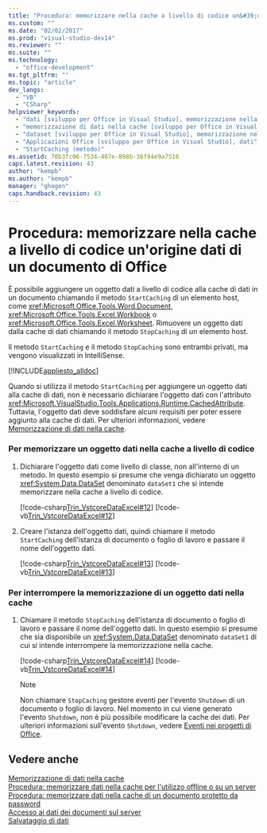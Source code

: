 ```yaml
---
title: "Procedura: memorizzare nella cache a livello di codice un&#39;origine dati di un documento di Office | Microsoft Docs"
ms.custom: ""
ms.date: "02/02/2017"
ms.prod: "visual-studio-dev14"
ms.reviewer: ""
ms.suite: ""
ms.technology: 
  - "office-development"
ms.tgt_pltfrm: ""
ms.topic: "article"
dev_langs: 
  - "VB"
  - "CSharp"
helpviewer_keywords: 
  - "dati [sviluppo per Office in Visual Studio], memorizzazione nella cache"
  - "memorizzazione di dati nella cache [sviluppo per Office in Visual Studio], a livello di codice"
  - "dataset [sviluppo per Office in Visual Studio], memorizzazione nella cache"
  - "Applicazioni Office [sviluppo per Office in Visual Studio], dati"
  - "StartCaching (metodo)"
ms.assetid: 70b3fc06-7534-407e-898b-36f84e9a7516
caps.latest.revision: 43
author: "kempb"
ms.author: "kempb"
manager: "ghogen"
caps.handback.revision: 43
---
```

# Procedura: memorizzare nella cache a livello di codice un&#39;origine dati di un documento di Office
  È possibile aggiungere un oggetto dati a livello di codice alla cache di dati in un documento chiamando il metodo `StartCaching` di un elemento host, come <xref:Microsoft.Office.Tools.Word.Document>, <xref:Microsoft.Office.Tools.Excel.Workbook> o <xref:Microsoft.Office.Tools.Excel.Worksheet>.  Rimuovere un oggetto dati dalla cache di dati chiamando il metodo `StopCaching` di un elemento host.  
  
 Il metodo `StartCaching` e il metodo `StopCaching` sono entrambi privati, ma vengono visualizzati in IntelliSense.  
  
 [!INCLUDE[appliesto_alldoc](../vsto/includes/appliesto-alldoc-md.md)]  
  
 Quando si utilizza il metodo `StartCaching` per aggiungere un oggetto dati alla cache di dati, non è necessario dichiarare l'oggetto dati con l'attributo <xref:Microsoft.VisualStudio.Tools.Applications.Runtime.CachedAttribute>.  Tuttavia, l'oggetto dati deve soddisfare alcuni requisiti per poter essere aggiunto alla cache di dati.  Per ulteriori informazioni, vedere [Memorizzazione di dati nella cache](../vsto/caching-data.md).  
  
### Per memorizzare un oggetto dati nella cache a livello di codice  
  
1.  Dichiarare l'oggetto dati come livello di classe, non all'interno di un metodo.  In questo esempio si presume che venga dichiarato un oggetto <xref:System.Data.DataSet> denominato `dataSet1` che si intende memorizzare nella cache a livello di codice.  
  
     [!code-csharp[Trin_VstcoreDataExcel#12](../snippets/csharp/VS_Snippets_OfficeSP/Trin_VstcoreDataExcel/CS/Sheet1.cs#12)]
     [!code-vb[Trin_VstcoreDataExcel#12](../snippets/visualbasic/VS_Snippets_OfficeSP/Trin_VstcoreDataExcel/VB/Sheet1.vb#12)]  
  
2.  Creare l'istanza dell'oggetto dati, quindi chiamare il metodo `StartCaching` dell'istanza di documento o foglio di lavoro e passare il nome dell'oggetto dati.  
  
     [!code-csharp[Trin_VstcoreDataExcel#13](../snippets/csharp/VS_Snippets_OfficeSP/Trin_VstcoreDataExcel/CS/Sheet1.cs#13)]
     [!code-vb[Trin_VstcoreDataExcel#13](../snippets/visualbasic/VS_Snippets_OfficeSP/Trin_VstcoreDataExcel/VB/Sheet1.vb#13)]  
  
### Per interrompere la memorizzazione di un oggetto dati nella cache  
  
1.  Chiamare il metodo `StopCaching` dell'istanza di documento o foglio di lavoro e passare il nome dell'oggetto dati.  In questo esempio si presume che sia disponibile un <xref:System.Data.DataSet> denominato `dataSet1` di cui si intende interrompere la memorizzazione nella cache.  
  
     [!code-csharp[Trin_VstcoreDataExcel#14](../snippets/csharp/VS_Snippets_OfficeSP/Trin_VstcoreDataExcel/CS/Sheet1.cs#14)]
     [!code-vb[Trin_VstcoreDataExcel#14](../snippets/visualbasic/VS_Snippets_OfficeSP/Trin_VstcoreDataExcel/VB/Sheet1.vb#14)]  
  
    > [!NOTE]  
    >  Non chiamare `StopCaching` gestore eventi per l'evento `Shutdown` di un documento o foglio di lavoro.  Nel momento in cui viene generato l'evento `Shutdown`, non è più possibile modificare la cache dei dati.  Per ulteriori informazioni sull'evento `Shutdown`, vedere [Eventi nei progetti di Office](../vsto/events-in-office-projects.md).  
  
## Vedere anche  
 [Memorizzazione di dati nella cache](../vsto/caching-data.md)   
 [Procedura: memorizzare dati nella cache per l'utilizzo offline o su un server](../vsto/how-to-cache-data-for-use-offline-or-on-a-server.md)   
 [Procedura: memorizzare dati nella cache di un documento protetto da password](../vsto/how-to-cache-data-in-a-password-protected-document.md)   
 [Accesso ai dati dei documenti sul server](../vsto/accessing-data-in-documents-on-the-server.md)   
 [Salvataggio di dati](../data-tools/saving-data.md)  
  
  